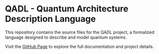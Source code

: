 # QADL - Quantum Architecture Description Language
This repository contains the source files for the QADL project, a formalized language designed to describe and model quantum systems.

Visit the [GitHub Page](https://wasimsse.github.io/QADL) to explore the full documentation and project details.
